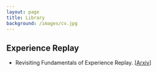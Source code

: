 ```yaml
---
layout: page
title: Library
background: /images/cv.jpg
---
```


<h2>Experience Replay</h2>
<ul>
	<li>Revisiting Fundamentals of Experience Replay. [<a href="https://arxiv.org/abs/2007.06700">Arxiv</a>]</li>
</ul>